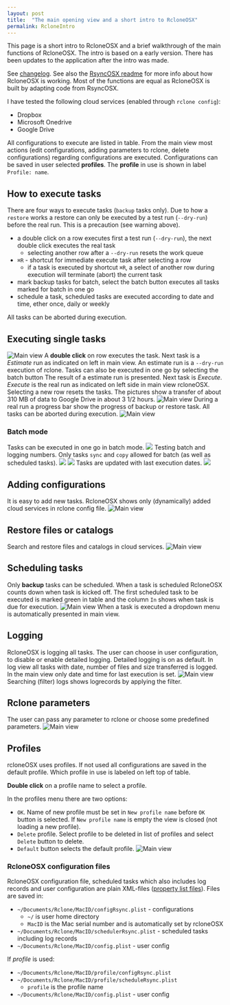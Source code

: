 ```yaml
---
layout: post
title:  "The main opening view and a short intro to RcloneOSX"
permalink: RcloneIntro
---
```


This page is a short intro to RcloneOSX and a brief walkthrough of the main functions of RcloneOSX. The intro is based on a early version. There has been updates to the application after the intro was made.

See [changelog](/RcloneChangelog). See also the [RsyncOSX readme](https://rsyncosx.github.io/AboutRsyncOSX) for more info about how RcloneOSX is working. Most of the functions are equal as RcloneOSX is built by adapting code from RsyncOSX.

I have tested the following cloud services (enabled through `rclone config`):

- Dropbox
- Microsoft Onedrive
- Google Drive

All configurations to execute are listed in table. From the main view most actions (edit configurations, adding parameters to rclone, delete configurations) regarding configurations are executed. Configurations can be saved in user selected **profiles**. The **profile** in use is shown in label `Profile: name`.

## How to execute tasks

There are four ways to execute tasks (`backup` tasks only). Due to how a `restore` works a restore can only be executed by a test run (`--dry-run`) before the real run. This is a precaution (see warning above).
- a double click on a row executes first a test run (`--dry-run`), the next double click executes the real task
  - selecting another row after a `--dry-run` resets the work queue
- `⌘R` - shortcut for immediate execute task after selecting a row
  - if a task is executed by shortcut `⌘R`, a select of another row during execution will terminate (abort) the current task
- mark backup tasks for batch, select the batch button executes all tasks marked for batch in one go
- schedule a task, scheduled tasks are executed according to date and time, ether once, daily or weekly

All tasks can be aborted during execution.

## Executing single tasks

![Main view](/images/RcloneOSX/master/intro/main.png)
A **double click** on row executes the task. Next task is a *Estimate* run as indicated on left in main view. An estimate run is a `--dry-run` execution of rclone. Tasks can also be executed in one go by selecting the batch button
The result of a estimate run is presented. Next task is *Execute*. *Execute* is the real run as indicated on left side in main view rcloneOSX. Selecting a new row resets the tasks. The pictures show a transfer of about 310 MB of data to Google Drive in about 3 1/2 hours.
![Main view](/images/RcloneOSX/master/intro/executing.png)
During a real run a progress bar show the progress of backup or restore task. All tasks can be aborted during execution.
![Main view](/images/RcloneOSX/master/intro/finished.png)

### Batch mode

Tasks can be executed in one go in batch mode.
![](/images/RcloneOSX/master/intro/batch.png)
Testing batch and logging numbers. Only tasks `sync` and `copy` allowed for batch (as well as scheduled tasks).
![](/images/RcloneOSX/master/intro/batch2.png)
![](/images/RcloneOSX/master/intro/batch3.png)
Tasks are updated with last execution dates.
![](/images/RcloneOSX/master/intro/batch4.png)

## Adding configurations

It is easy to add new tasks. RcloneOSX shows only (dynamically) added cloud services in rclone config file.
![Main view](/images/RcloneOSX/master/intro/add.png)

## Restore files or catalogs

Search and restore files and catalogs in cloud services.
![Main view](/images/RcloneOSX/master/intro/restore.png)

## Scheduling tasks

Only **backup** tasks can be scheduled. When a task is scheduled RcloneOSX counts down when task is kicked off. The first scheduled task to be executed is marked green in table and the column `In` shows when task is due for execution.
![Main view](/images/RcloneOSX/master/intro/schedule.png)
When a task is executed a dropdown menu is automatically presented in main view.

## Logging

RcloneOSX is logging all tasks. The user can choose in user configuration, to disable or enable detailed logging. Detailed logging is on as default. In log view all tasks with date, number of files and size transferred is logged. In the main view only date and time for last execution is set.
![Main view](/images/RcloneOSX/master/intro/logs.png)
Searching (filter) logs shows logrecords by applying the filter.

## Rclone parameters

The user can pass any parameter to rclone or choose some predefined parameters.
![Main view](/images/RcloneOSX/master/intro/parameters.png)

## Profiles

rcloneOSX uses profiles. If not used all configurations are saved in the default profile. Which profile in use is labeled on left top of table.

**Double click** on a profile name to select a profile.

In the profiles menu there are two options:

- `OK`. Name of new profile must be set in `New profile name` before `OK` button is selected. If `New profile name` is empty the view is closed (not loading a new profile).
- `Delete` profile. Select profile to be deleted in list of profiles and select `Delete` button to delete.
- `Default` button selects the default profile.
![Main view](/images/RcloneOSX/master/intro/profile.png)

### RcloneOSX configuration files

RcloneOSX configuration file, scheduled tasks which also includes log records and user configuration are plain XML-files ([property list files](https://en.wikipedia.org/wiki/Property_list)). Files are saved in:

- `~/Documents/Rclone/MacID/configRsync.plist` - configurations
  - `~/` is user home directory
  - `MacID` is the Mac serial number and is automatically set by rcloneOSX
- `~/Documents/Rclone/MacID/schedulerRsync.plist` - scheduled tasks including log records
- `~/Documents/Rclone/MacID/config.plist` - user config

If _profile_ is used:

- `~/Documents/Rclone/MacID/profile/configRsync.plist`
- `~/Documents/Rclone/MacID/profile/scheduleRsync.plist`
  - `profile` is the profile name
- `~/Documents/Rclone/MacID/config.plist` - user config
